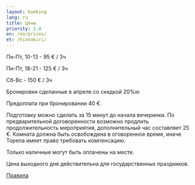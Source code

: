```yaml
---
layout: booking
lang: ru
title: Цены
priority: 1.0
en: /en/prices/
et: /hinnakiri/
---
```

Пн-Пт, 10-13 - 95  € / 3ч

Пн-Пт, 18-21 - 125 € / 3ч

Сб-Вс - 150 € / 3ч

Бронировки сделанные в апреле со скидкой 20%ю

Предоплата при бронировании 40 €.

Подготовку можно сделать за 15 минут до начала вечеринки.
По предварительной договоренности возможно продлить продолжительность мероприятия, дополнительный час составляет 25 €.
Комната должна быть освобождена в оговоренное время, иначе Торела имеет право требовать компенсацию.

Только наличные могут быть оплачены на месте.

Цена выходного дня действительна для государственных праздников.

[Правила](/ru/rules/)
